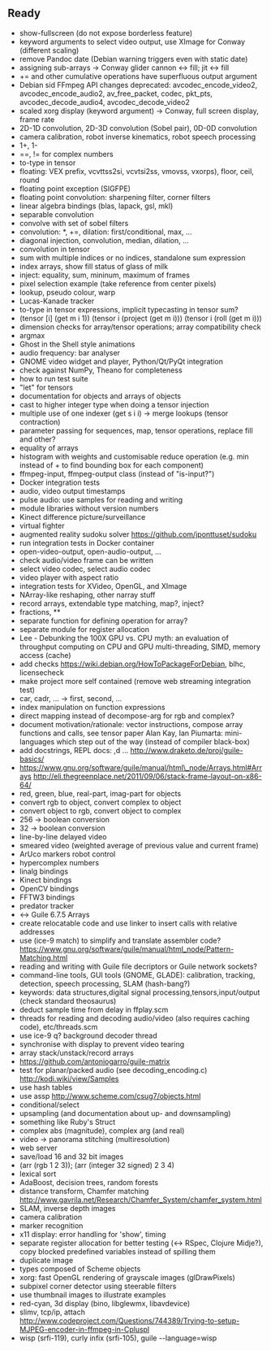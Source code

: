 ## Ready

* show-fullscreen (do not expose borderless feature)
* keyword arguments to select video output, use XImage for Conway (different scaling)
* remove Pandoc date (Debian warning triggers even with static date)
* assigning sub-arrays -> Conway glider cannon <-> fill; jit <-> fill
* += and other cumulative operations have superfluous output argument
* Debian sid FFmpeg API changes
  deprecated: avcodec\_encode\_video2, avcodec\_encode\_audio2, av\_free\_packet, codec, pkt\_pts, avcodec\_decode\_audio4, avcodec\_decode\_video2
* scaled xorg display (keyword argument) -> Conway, full screen display, frame rate
* 2D-1D convolution, 2D-3D convolution (Sobel pair), 0D-0D convolution
* camera calibration, robot inverse kinematics, robot speech processing
* 1+, 1-
* ==, != for complex numbers
* to-type in tensor
* floating: VEX prefix, vcvttss2si, vcvtsi2ss, vmovss, vxorps), floor, ceil, round
* floating point exception (SIGFPE)
* floating point convolution: sharpening filter, corner filters
* linear algebra bindings (blas, lapack, gsl, mkl)
* separable convolution
* convolve with set of sobel filters
* convolution: \*, +=, dilation: first/conditional, max, ...
* diagonal injection, convolution, median, dilation, ...
* convolution in tensor
* sum with multiple indices or no indices, standalone sum expression
* index arrays, show fill status of glass of milk
* inject: equality, sum, mininum, maximum of frames
* pixel selection example (take reference from center pixels)
* lookup, pseudo colour, warp
* Lucas-Kanade tracker
* to-type in tensor expressions, implicit typecasting in tensor sum?
* (tensor [i] (get m i 1)) (tensor i (project (get m i))) (tensor i (roll (get m i)))
* dimension checks for array/tensor operations; array compatibility check
* argmax
* Ghost in the Shell style animations
* audio frequency: bar analyser
* GNOME video widget and player, Python/Qt/PyQt integration
* check against NumPy, Theano for completeness
* how to run test suite
* "let" for tensors
* documentation for objects and arrays of objects
* cast to higher integer type when doing a tensor injection
* multiple use of one indexer (get s i i) -> merge lookups (tensor contraction)
* parameter passing for sequences, map, tensor operations, replace fill and other?
* equality of arrays
* histogram with weights and customisable reduce operation (e.g. min instead of + to find bounding box for each component)
* ffmpeg-input, ffmpeg-output class (instead of "is-input?")
* Docker integration tests
* audio, video output timestamps
* pulse audio: use samples for reading and writing
* module libraries without version numbers
* Kinect difference picture/surveillance
* virtual fighter
* augmented reality sudoku solver https://github.com/jponttuset/sudoku
* run integration tests in Docker container
* open-video-output, open-audio-output, ...
* check audio/video frame can be written
* select video codec, select audio codec
* video player with aspect ratio
* integration tests for XVideo, OpenGL, and XImage
* NArray-like reshaping, other narray stuff
* record arrays, extendable type matching, map?, inject?
* fractions, \*\*
* separate function for defining operation for array?
* separate module for register allocation
* Lee - Debunking the 100X GPU vs. CPU myth: an evaluation of throughput computing on CPU and GPU
  multi-threading, SIMD, memory access (cache)
* add checks https://wiki.debian.org/HowToPackageForDebian, blhc, licensecheck
* make project more self contained (remove web streaming integration test)
* car, cadr, ... -> first, second, ...
* index manipulation on function expressions
* direct mapping instead of decompose-arg for rgb and complex?
* document motivation/rationale: vector instructions, compose array functions and calls, see tensor paper
  Alan Kay, Ian Piumarta: mini-languages which step out of the way (instead of compiler black-box)
* add docstrings, REPL docs: ,d ...
  http://www.draketo.de/proj/guile-basics/
* https://www.gnu.org/software/guile/manual/html\_node/Arrays.html#Arrays
  http://eli.thegreenplace.net/2011/09/06/stack-frame-layout-on-x86-64/
* red, green, blue, real-part, imag-part for objects
* convert rgb to object, convert complex to object
* convert object to rgb, convert object to complex
* 256 -> boolean conversion
* 32 -> boolean conversion
* line-by-line delayed video
* smeared video (weighted average of previous value and current frame)
* ArUco markers robot control
* hypercomplex numbers
* linalg bindings
* Kinect bindings
* OpenCV bindings
* FFTW3 bindings
* predator tracker
* <-> Guile 6.7.5 Arrays
* create relocatable code and use linker to insert calls with relative addresses
* use (ice-9 match) to simplify and translate assembler code?
  https://www.gnu.org/software/guile/manual/html_node/Pattern-Matching.html
* reading and writing with Guile file decriptors or Guile network sockets?
* command-line tools, GUI tools (GNOME, GLADE): calibration, tracking, detection, speech processing, SLAM (hash-bang?)
* keywords: data structures,digital signal processing,tensors,input/output (check standard theosaurus)
* deduct sample time from delay in ffplay.scm
* threads for reading and decoding audio/video (also requires caching code), etc/threads.scm
* use ice-9 q? background decoder thread
* synchronise with display to prevent video tearing
* array stack/unstack/record arrays
* https://github.com/antoniogarro/guile-matrix
* test for planar/packed audio (see decoding\_encoding.c)
  http://kodi.wiki/view/Samples
* use hash tables
* use assp http://www.scheme.com/csug7/objects.html
* conditional/select
* upsampling (and documentation about up- and downsampling)
* something like Ruby's Struct
* complex abs (magnitude), complex arg (and real)
* video -> panorama stitching (multiresolution)
* web server
* save/load 16 and 32 bit images
* (arr (rgb 1 2 3)); (arr (integer 32 signed) 2 3 4)
* lexical sort
* AdaBoost, decision trees, random forests
* distance transform, Chamfer matching
  http://www.gavrila.net/Research/Chamfer_System/chamfer_system.html
* SLAM, inverse depth images
* camera calibration
* marker recognition
* x11 display: error handling for 'show', timing
* separate register allocation for better testing (<-> RSpec, Clojure Midje?),
  copy blocked predefined variables instead of spilling them
* duplicate image
* types composed of Scheme objects
* xorg: fast OpenGL rendering of grayscale images (glDrawPixels)
* subpixel corner detector using steerable filters
* use thumbnail images to illustrate examples
* red-cyan, 3d display (bino, libglewmx, libavdevice)
* slimv, tcp/ip, attach
  http://www.codeproject.com/Questions/744389/Trying-to-setup-MJPEG-encoder-in-ffmpeg-in-Cpluspl
* wisp (srfi-119), curly infix (srfi-105), guile --language=wisp <file>
